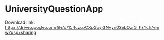 # UniversityQuestionApp

Download link:
https://drive.google.com/file/d/154czupCXpSoyIGNvyn02nbOzr3_FZYch/view?usp=sharing
